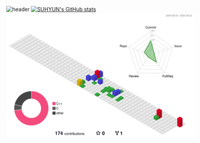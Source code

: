 ![header](https://capsule-render.vercel.app/api?type=waving&color=timeGradient&text=Welcome%20to%20Suhyun's%20GitHub%20😘%20&animation=twinkling&fontSize=35&fontAlignY=40&fontAlign=50&height=300)
[![SUHYUN's GitHub stats](https://github-readme-stats.vercel.app/api?username=agnesAqr&include_all_commits=true&theme=merko&hide_border=true&count_private=true)](https://github.com/agnesAqr/github-readme-stats)
![](./profile-3d-contrib/profile-gitblock.svg)
